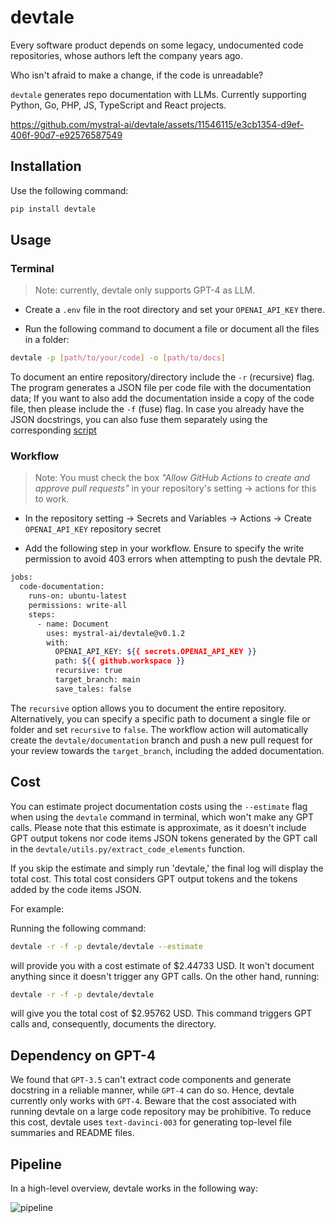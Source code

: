 # devtale

Every software product depends on some legacy, undocumented code repositories, whose authors left the company years ago.

Who isn't afraid to make a change, if the code is unreadable?

`devtale` generates repo documentation with LLMs. Currently supporting Python, Go, PHP, JS, TypeScript and React projects.

https://github.com/mystral-ai/devtale/assets/11546115/e3cb1354-d9ef-406f-90d7-e92576587549

## Installation

Use the following command:

```bash
pip install devtale
```

## Usage

### Terminal

> Note: currently, devtale only supports GPT-4 as LLM.

- Create a `.env` file in the root directory and set your `OPENAI_API_KEY` there.

- Run the following command to document a file or document all the files in a folder:

```bash
devtale -p [path/to/your/code] -o [path/to/docs]
```

To document an entire repository/directory include the `-r` (recursive) flag. The program generates a JSON file per code file with the documentation data; If you want to also add the documentation inside a copy of the code file, then please include the `-f` (fuse) flag. In case you already have the JSON docstrings, you can also fuse them separately using the corresponding [script](scripts/)

### Workflow

> Note: You must check the box _"Allow GitHub Actions to create and approve pull requests"_ in your repository's setting -> actions for this to work.

- In the repository setting -> Secrets and Variables -> Actions -> Create `OPENAI_API_KEY` repository secret

- Add the following step in your workflow. Ensure to specify the write permission to avoid 403 errors when attempting to push the devtale PR.

```bash
jobs:
  code-documentation:
    runs-on: ubuntu-latest
    permissions: write-all
    steps:
      - name: Document
        uses: mystral-ai/devtale@v0.1.2
        with:
          OPENAI_API_KEY: ${{ secrets.OPENAI_API_KEY }}
          path: ${{ github.workspace }}
          recursive: true
          target_branch: main
          save_tales: false
```

The `recursive` option allows you to document the entire repository. Alternatively, you can specify a specific path to document a single file or folder and set `recursive` to `false`. The workflow action will automatically create the `devtale/documentation` branch and push a new pull request for your review towards the `target_branch`, including the added documentation.

## Cost

You can estimate project documentation costs using the `--estimate` flag when using the `devtale` command in terminal, which won't make any GPT calls. Please note that this estimate is approximate, as it doesn't include GPT output tokens nor code items JSON tokens generated by the GPT call in the `devtale/utils.py/extract_code_elements` function.

If you skip the estimate and simply run 'devtale,' the final log will display the total cost. This total cost considers GPT output tokens and the tokens added by the code items JSON.

For example:

Running the following command:

```bash
devtale -r -f -p devtale/devtale --estimate
```

will provide you with a cost estimate of $2.44733 USD. It won't document anything since it doesn't trigger any GPT calls. On the other hand, running:

```bash
devtale -r -f -p devtale/devtale
```

will give you the total cost of $2.95762 USD. This command triggers GPT calls and, consequently, documents the directory.

## Dependency on GPT-4

We found that `GPT-3.5` can't extract code components and generate docstring in a reliable manner, while `GPT-4` can do so. Hence, devtale currently only works with `GPT-4`. Beware that the cost associated with running devtale on a large code repository may be prohibitive. To reduce this cost, devtale uses `text-davinci-003` for generating top-level file summaries and README files.

## Pipeline

In a high-level overview, devtale works in the following way:

![pipeline](assets/pipeline.png)
